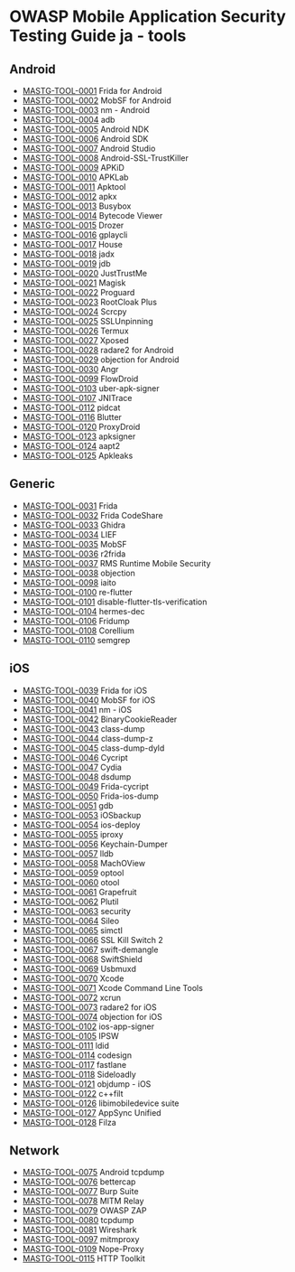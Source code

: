 # OWASP Mobile Application Security Testing Guide ja - tools

## Android

- [MASTG-TOOL-0001](tools/android/MASTG-TOOL-0001.md) Frida for Android
- [MASTG-TOOL-0002](tools/android/MASTG-TOOL-0002.md) MobSF for Android
- [MASTG-TOOL-0003](tools/android/MASTG-TOOL-0003.md) nm - Android
- [MASTG-TOOL-0004](tools/android/MASTG-TOOL-0004.md) adb
- [MASTG-TOOL-0005](tools/android/MASTG-TOOL-0005.md) Android NDK
- [MASTG-TOOL-0006](tools/android/MASTG-TOOL-0006.md) Android SDK
- [MASTG-TOOL-0007](tools/android/MASTG-TOOL-0007.md) Android Studio
- [MASTG-TOOL-0008](tools/android/MASTG-TOOL-0008.md) Android-SSL-TrustKiller
- [MASTG-TOOL-0009](tools/android/MASTG-TOOL-0009.md) APKiD
- [MASTG-TOOL-0010](tools/android/MASTG-TOOL-0010.md) APKLab
- [MASTG-TOOL-0011](tools/android/MASTG-TOOL-0011.md) Apktool
- [MASTG-TOOL-0012](tools/android/MASTG-TOOL-0012.md) apkx
- [MASTG-TOOL-0013](tools/android/MASTG-TOOL-0013.md) Busybox
- [MASTG-TOOL-0014](tools/android/MASTG-TOOL-0014.md) Bytecode Viewer
- [MASTG-TOOL-0015](tools/android/MASTG-TOOL-0015.md) Drozer
- [MASTG-TOOL-0016](tools/android/MASTG-TOOL-0016.md) gplaycli
- [MASTG-TOOL-0017](tools/android/MASTG-TOOL-0017.md) House
- [MASTG-TOOL-0018](tools/android/MASTG-TOOL-0018.md) jadx
- [MASTG-TOOL-0019](tools/android/MASTG-TOOL-0019.md) jdb
- [MASTG-TOOL-0020](tools/android/MASTG-TOOL-0020.md) JustTrustMe
- [MASTG-TOOL-0021](tools/android/MASTG-TOOL-0021.md) Magisk
- [MASTG-TOOL-0022](tools/android/MASTG-TOOL-0022.md) Proguard
- [MASTG-TOOL-0023](tools/android/MASTG-TOOL-0023.md) RootCloak Plus
- [MASTG-TOOL-0024](tools/android/MASTG-TOOL-0024.md) Scrcpy
- [MASTG-TOOL-0025](tools/android/MASTG-TOOL-0025.md) SSLUnpinning
- [MASTG-TOOL-0026](tools/android/MASTG-TOOL-0026.md) Termux
- [MASTG-TOOL-0027](tools/android/MASTG-TOOL-0027.md) Xposed
- [MASTG-TOOL-0028](tools/android/MASTG-TOOL-0028.md) radare2 for Android
- [MASTG-TOOL-0029](tools/android/MASTG-TOOL-0029.md) objection for Android
- [MASTG-TOOL-0030](tools/android/MASTG-TOOL-0030.md) Angr
- [MASTG-TOOL-0099](tools/android/MASTG-TOOL-0099.md) FlowDroid
- [MASTG-TOOL-0103](tools/android/MASTG-TOOL-0103.md) uber-apk-signer
- [MASTG-TOOL-0107](tools/android/MASTG-TOOL-0107.md) JNITrace
- [MASTG-TOOL-0112](tools/android/MASTG-TOOL-0112.md) pidcat
- [MASTG-TOOL-0116](tools/android/MASTG-TOOL-0116.md) Blutter
- [MASTG-TOOL-0120](tools/android/MASTG-TOOL-0120.md) ProxyDroid
- [MASTG-TOOL-0123](tools/android/MASTG-TOOL-0123.md) apksigner
- [MASTG-TOOL-0124](tools/android/MASTG-TOOL-0124.md) aapt2
- [MASTG-TOOL-0125](tools/android/MASTG-TOOL-0125.md) Apkleaks

## Generic

- [MASTG-TOOL-0031](tools/generic/MASTG-TOOL-0031.md) Frida
- [MASTG-TOOL-0032](tools/generic/MASTG-TOOL-0032.md) Frida CodeShare
- [MASTG-TOOL-0033](tools/generic/MASTG-TOOL-0033.md) Ghidra
- [MASTG-TOOL-0034](tools/generic/MASTG-TOOL-0034.md) LIEF
- [MASTG-TOOL-0035](tools/generic/MASTG-TOOL-0035.md) MobSF
- [MASTG-TOOL-0036](tools/generic/MASTG-TOOL-0036.md) r2frida
- [MASTG-TOOL-0037](tools/generic/MASTG-TOOL-0037.md) RMS Runtime Mobile Security
- [MASTG-TOOL-0038](tools/generic/MASTG-TOOL-0038.md) objection
- [MASTG-TOOL-0098](tools/generic/MASTG-TOOL-0098.md) iaito
- [MASTG-TOOL-0100](tools/generic/MASTG-TOOL-0100.md) re-flutter
- [MASTG-TOOL-0101](tools/generic/MASTG-TOOL-0101.md) disable-flutter-tls-verification
- [MASTG-TOOL-0104](tools/generic/MASTG-TOOL-0104.md) hermes-dec
- [MASTG-TOOL-0106](tools/generic/MASTG-TOOL-0106.md) Fridump
- [MASTG-TOOL-0108](tools/generic/MASTG-TOOL-0108.md) Corellium
- [MASTG-TOOL-0110](tools/generic/MASTG-TOOL-0110.md) semgrep

## iOS

- [MASTG-TOOL-0039](tools/ios/MASTG-TOOL-0039.md) Frida for iOS
- [MASTG-TOOL-0040](tools/ios/MASTG-TOOL-0040.md) MobSF for iOS
- [MASTG-TOOL-0041](tools/ios/MASTG-TOOL-0041.md) nm - iOS
- [MASTG-TOOL-0042](tools/ios/MASTG-TOOL-0042.md) BinaryCookieReader
- [MASTG-TOOL-0043](tools/ios/MASTG-TOOL-0043.md) class-dump
- [MASTG-TOOL-0044](tools/ios/MASTG-TOOL-0044.md) class-dump-z
- [MASTG-TOOL-0045](tools/ios/MASTG-TOOL-0045.md) class-dump-dyld
- [MASTG-TOOL-0046](tools/ios/MASTG-TOOL-0046.md) Cycript
- [MASTG-TOOL-0047](tools/ios/MASTG-TOOL-0047.md) Cydia
- [MASTG-TOOL-0048](tools/ios/MASTG-TOOL-0048.md) dsdump
- [MASTG-TOOL-0049](tools/ios/MASTG-TOOL-0049.md) Frida-cycript
- [MASTG-TOOL-0050](tools/ios/MASTG-TOOL-0050.md) Frida-ios-dump
- [MASTG-TOOL-0051](tools/ios/MASTG-TOOL-0051.md) gdb
- [MASTG-TOOL-0053](tools/ios/MASTG-TOOL-0053.md) iOSbackup
- [MASTG-TOOL-0054](tools/ios/MASTG-TOOL-0054.md) ios-deploy
- [MASTG-TOOL-0055](tools/ios/MASTG-TOOL-0055.md) iproxy
- [MASTG-TOOL-0056](tools/ios/MASTG-TOOL-0056.md) Keychain-Dumper
- [MASTG-TOOL-0057](tools/ios/MASTG-TOOL-0057.md) lldb
- [MASTG-TOOL-0058](tools/ios/MASTG-TOOL-0058.md) MachOView
- [MASTG-TOOL-0059](tools/ios/MASTG-TOOL-0059.md) optool
- [MASTG-TOOL-0060](tools/ios/MASTG-TOOL-0060.md) otool
- [MASTG-TOOL-0061](tools/ios/MASTG-TOOL-0061.md) Grapefruit
- [MASTG-TOOL-0062](tools/ios/MASTG-TOOL-0062.md) Plutil
- [MASTG-TOOL-0063](tools/ios/MASTG-TOOL-0063.md) security
- [MASTG-TOOL-0064](tools/ios/MASTG-TOOL-0064.md) Sileo
- [MASTG-TOOL-0065](tools/ios/MASTG-TOOL-0065.md) simctl
- [MASTG-TOOL-0066](tools/ios/MASTG-TOOL-0066.md) SSL Kill Switch 2
- [MASTG-TOOL-0067](tools/ios/MASTG-TOOL-0067.md) swift-demangle
- [MASTG-TOOL-0068](tools/ios/MASTG-TOOL-0068.md) SwiftShield
- [MASTG-TOOL-0069](tools/ios/MASTG-TOOL-0069.md) Usbmuxd
- [MASTG-TOOL-0070](tools/ios/MASTG-TOOL-0070.md) Xcode
- [MASTG-TOOL-0071](tools/ios/MASTG-TOOL-0071.md) Xcode Command Line Tools
- [MASTG-TOOL-0072](tools/ios/MASTG-TOOL-0072.md) xcrun
- [MASTG-TOOL-0073](tools/ios/MASTG-TOOL-0073.md) radare2 for iOS
- [MASTG-TOOL-0074](tools/ios/MASTG-TOOL-0074.md) objection for iOS
- [MASTG-TOOL-0102](tools/ios/MASTG-TOOL-0102.md) ios-app-signer
- [MASTG-TOOL-0105](tools/ios/MASTG-TOOL-0105.md) IPSW
- [MASTG-TOOL-0111](tools/ios/MASTG-TOOL-0111.md) ldid
- [MASTG-TOOL-0114](tools/ios/MASTG-TOOL-0114.md) codesign
- [MASTG-TOOL-0117](tools/ios/MASTG-TOOL-0117.md) fastlane
- [MASTG-TOOL-0118](tools/ios/MASTG-TOOL-0118.md) Sideloadly
- [MASTG-TOOL-0121](tools/ios/MASTG-TOOL-0121.md) objdump - iOS
- [MASTG-TOOL-0122](tools/ios/MASTG-TOOL-0122.md) c++filt
- [MASTG-TOOL-0126](tools/ios/MASTG-TOOL-0126.md) libimobiledevice suite
- [MASTG-TOOL-0127](tools/ios/MASTG-TOOL-0127.md) AppSync Unified
- [MASTG-TOOL-0128](tools/ios/MASTG-TOOL-0128.md) Filza

## Network

- [MASTG-TOOL-0075](tools/network/MASTG-TOOL-0075.md) Android tcpdump
- [MASTG-TOOL-0076](tools/network/MASTG-TOOL-0076.md) bettercap
- [MASTG-TOOL-0077](tools/network/MASTG-TOOL-0077.md) Burp Suite
- [MASTG-TOOL-0078](tools/network/MASTG-TOOL-0078.md) MITM Relay
- [MASTG-TOOL-0079](tools/network/MASTG-TOOL-0079.md) OWASP ZAP
- [MASTG-TOOL-0080](tools/network/MASTG-TOOL-0080.md) tcpdump
- [MASTG-TOOL-0081](tools/network/MASTG-TOOL-0081.md) Wireshark
- [MASTG-TOOL-0097](tools/network/MASTG-TOOL-0097.md) mitmproxy
- [MASTG-TOOL-0109](tools/network/MASTG-TOOL-0109.md) Nope-Proxy
- [MASTG-TOOL-0115](tools/network/MASTG-TOOL-0115.md) HTTP Toolkit

